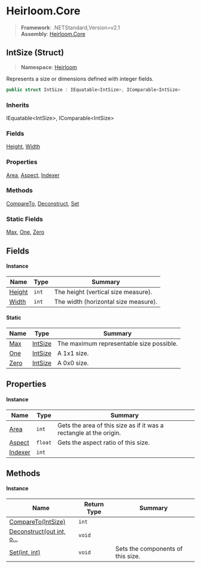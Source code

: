 # Heirloom.Core

> **Framework**: .NETStandard,Version=v2.1  
> **Assembly**: [Heirloom.Core][0]

## IntSize (Struct)

> **Namespace**: [Heirloom][0]

Represents a size or dimensions defined with integer fields.

```cs
public struct IntSize : IEquatable<IntSize>, IComparable<IntSize>
```

### Inherits

IEquatable\<IntSize>, IComparable\<IntSize>

### Fields

[Height][1], [Width][2]

### Properties

[Area][3], [Aspect][4], [Indexer][5]

### Methods

[CompareTo][6], [Deconstruct][7], [Set][8]

### Static Fields

[Max][9], [One][10], [Zero][11]

## Fields

#### Instance

| Name        | Type  | Summary                              |
|-------------|-------|--------------------------------------|
| [Height][1] | `int` | The height (vertical size measure).  |
| [Width][2]  | `int` | The width (horizontal size measure). |

#### Static

| Name       | Type          | Summary                                  |
|------------|---------------|------------------------------------------|
| [Max][9]   | [IntSize][12] | The maximum representable size possible. |
| [One][10]  | [IntSize][12] | A 1x1 size.                              |
| [Zero][11] | [IntSize][12] | A 0x0 size.                              |

## Properties

#### Instance

| Name         | Type    | Summary                                                            |
|--------------|---------|--------------------------------------------------------------------|
| [Area][3]    | `int`   | Gets the area of this size as if it was a rectangle at the origin. |
| [Aspect][4]  | `float` | Gets the aspect ratio of this size.                                |
| [Indexer][5] | `int`   |                                                                    |

## Methods

#### Instance

| Name                           | Return Type | Summary                           |
|--------------------------------|-------------|-----------------------------------|
| [CompareTo(IntSize)][6]        | `int`       |                                   |
| [Deconstruct(out int, o...][7] | `void`      |                                   |
| [Set(int, int)][8]             | `void`      | Sets the components of this size. |

[0]: ../../Heirloom.Core.md
[1]: IntSize/Height.md
[2]: IntSize/Width.md
[3]: IntSize/Area.md
[4]: IntSize/Aspect.md
[5]: IntSize/Indexer.md
[6]: IntSize/CompareTo.md
[7]: IntSize/Deconstruct.md
[8]: IntSize/Set.md
[9]: IntSize/Max.md
[10]: IntSize/One.md
[11]: IntSize/Zero.md
[12]: IntSize.md
